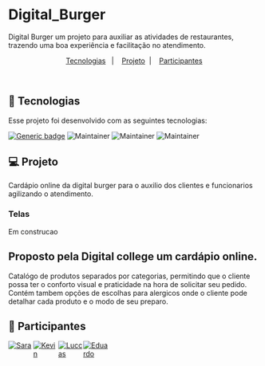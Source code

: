 # Digital_Burger
Digital Burger um projeto para auxiliar as atividades de restaurantes, trazendo uma boa experiência e facilitação no atendimento.

<p align="center">
  <a href="#-tecnologias">Tecnologias</a>&nbsp;&nbsp;&nbsp;|&nbsp;&nbsp;&nbsp;
  <a href="#-projeto">Projeto</a>&nbsp; |&nbsp;&nbsp;&nbsp;
  <a href="#-participantes">Participantes</a>
</p>

<br>

## 🚀 Tecnologias

Esse projeto foi desenvolvido com as seguintes tecnologias:

[![Generic badge](https://img.shields.io/badge/MarkupLanguage-HTML-<COLOR>.svg)](https://shields.io/)
![Maintainer](https://img.shields.io/badge/StyleSheet-CSS-blue)
![Maintainer](https://img.shields.io/badge/Programming-Javascript-yellow)
![Maintainer](https://img.shields.io/badge/Framework-Bootstrap-red)


## 💻 Projeto

Cardápio online da digital burger para o auxilio dos clientes e funcionarios agilizando o atendimento.

### Telas
Em construcao

## Proposto pela Digital college um cardápio online.

Catalógo de produtos separados por categorias, permitindo que o cliente possa ter o conforto visual e praticidade na hora de solicitar seu pedido.
Contém tambem opções de escolhas para alergicos onde o cliente pode detalhar cada produto e o modo de seu preparo.

## :dancers: Participantes
<div style="display: flex">
  <a href="https://github.com/ursarah" style="width: 50px;"><img src="https://github.com/ursarah.png" alt="Sara"/></a>
  <a href="https://github.com/KevinDik" style="width: 50px;"><img src="https://github.com/KevinDik.png" alt="Kevin"></a>
  <a href="https://github.com/LuccasVieira" style="width: 50px;"><img src="https://github.com/LuccasVieira.png" alt="Luccas"></a>
  <a href="https://github.com/eduardoliveirap" style="width: 50px;"><img src="https://github.com/eduardoliveirap.png" alt="Eduardo"></a>
</div>
